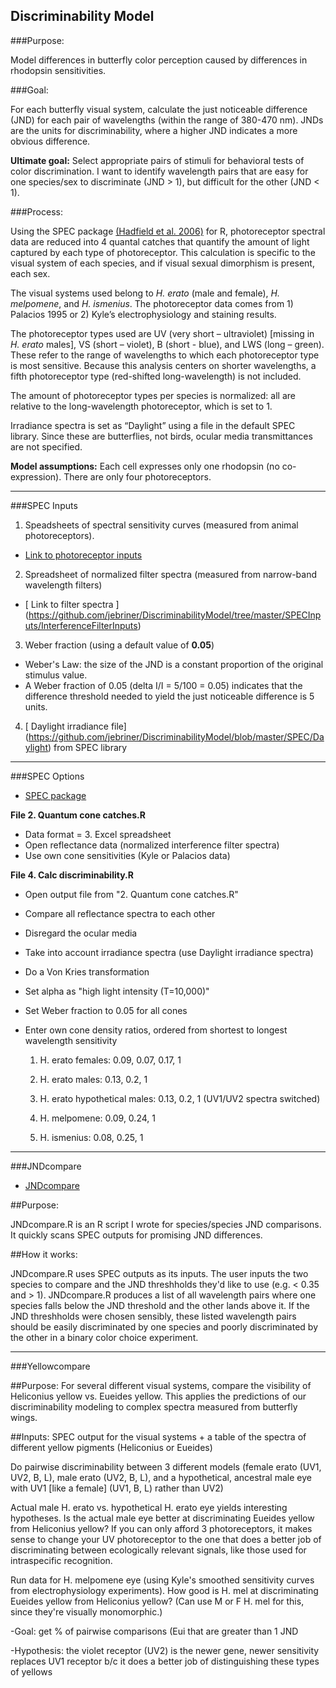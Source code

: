 ﻿Discriminability Model
-----------------------

###Purpose: 

Model differences in butterfly color perception caused by differences in rhodopsin sensitivities.

###Goal: 

For each butterfly visual system, calculate the just noticeable difference (JND) for each pair of wavelengths (within the range of 380-470 nm). 
JNDs are the units for discriminability, where a higher JND indicates a more obvious difference.

**Ultimate goal:** Select appropriate pairs of stimuli for behavioral tests of color discrimination. I want to identify wavelength pairs that are easy for one species/sex to discriminate (JND > 1), but difficult for the other (JND < 1).


###Process: 

Using the SPEC package [(Hadfield et al. 2006)](http://rspb.royalsocietypublishing.org/content/273/1592/1347.abstract?ijkey=05e2609097c5f4e30e172452a347c414e1362aa0&keytype2=tf_ipsecsha) for R, photoreceptor spectral data are reduced into 4 quantal catches that quantify the amount of light captured by each type of photoreceptor. This calculation is specific to the visual system of each species, and if visual sexual dimorphism is present, each sex. 

The visual systems used belong to *H. erato* (male and female), *H. melpomene*, and  *H. ismenius*. The photoreceptor data comes from 1) Palacios 1995 or 2) Kyle’s electrophysiology and staining results. 

The photoreceptor types used are UV (very short – ultraviolet) [missing in *H. erato* males], VS (short – violet), B (short - blue), and LWS (long – green). These refer to the range of wavelengths to which each photoreceptor type is most sensitive. Because this analysis centers on shorter wavelengths, a fifth photoreceptor type (red-shifted long-wavelength) is not included. 

The amount of photoreceptor types per species is normalized: all are relative to the long-wavelength photoreceptor, which is set to 1.

Irradiance spectra is set as “Daylight” using a file in the default SPEC library. Since these are butterflies, not birds, ocular media transmittances are not specified. 


**Model assumptions:** Each cell expresses only one rhodopsin (no co-expression). There are only four photoreceptors.



---------------

###SPEC Inputs

1. Speadsheets of spectral sensitivity curves (measured from animal photoreceptors).  
 - [ Link to photoreceptor inputs ](https://github.com/jebriner/DiscriminabilityModel/tree/master/SPECInputs)
2. Spreadsheet of normalized filter spectra (measured from narrow-band wavelength filters)
 - [ Link to filter spectra ] (https://github.com/jebriner/DiscriminabilityModel/tree/master/SPECInputs/InterferenceFilterInputs)
3. Weber fraction (using a default value of **0.05**)
 - Weber's Law: the size of the JND is a constant proportion of the original stimulus value. 
 - A Weber fraction of 0.05  (delta I/I = 5/100 = 0.05) indicates that the difference threshold needed to yield the just noticeable difference is 5 units. 
4. [ Daylight irradiance file] (https://github.com/jebriner/DiscriminabilityModel/blob/master/SPEC/Daylight) from SPEC library

---------------

###SPEC Options

* [SPEC package](https://github.com/jebriner/DiscriminabilityModel/tree/master/SPEC)


**File 2. Quantum cone catches.R**

+ Data format = 3. Excel spreadsheet
+ Open reflectance data (normalized interference filter spectra)
+ Use own cone sensitivities (Kyle or Palacios data)


**File 4. Calc discriminability.R**

+ Open output file from "2. Quantum cone catches.R"
+ Compare all reflectance spectra to each other
+ Disregard the ocular media
+ Take into account irradiance spectra (use Daylight irradiance spectra)
+ Do a Von Kries transformation
+ Set alpha as "high light intensity (T=10,000)"
+ Set Weber fraction to 0.05 for all cones
+ Enter own cone density ratios, ordered from shortest to longest wavelength sensitivity

   1. H. erato females: 0.09, 0.07, 0.17, 1
 
   2. H. erato males: 0.13, 0.2, 1 
 
   3. H. erato hypothetical males: 0.13, 0.2, 1 (UV1/UV2 spectra switched)
 
   4. H. melpomene: 0.09, 0.24, 1
 
   5. H. ismenius: 0.08, 0.25, 1



-------------------------------------

###JNDcompare

* [JNDcompare](https://github.com/jebriner/DiscriminabilityModel/tree/master/JNDcompare)

##Purpose: 

JNDcompare.R is an R script I wrote for species/species JND comparisons. It quickly scans SPEC outputs for promising JND differences.

##How it works: 

JNDcompare.R uses SPEC outputs as its inputs. The user inputs the two species to compare and the JND threshholds they'd like to use (e.g. < 0.35 and > 1). JNDcompare.R produces a list of all wavelength pairs where one species falls below the JND threshold and the other lands above it. If the JND threshholds were chosen sensibly, these listed wavelength pairs should be easily discriminated by one species and poorly discriminated by the other in a binary color choice experiment. 


-------------------------------------

###Yellowcompare 


##Purpose: For several different visual systems, compare the visibility of Heliconius yellow vs. Eueides yellow. This applies the predictions of our discriminability modeling to complex spectra measured from butterfly wings. 


##Inputs: SPEC output for the visual systems + a table of the spectra of different yellow pigments (Heliconius or Eueides)



Do pairwise discriminability between 3 different models (female erato (UV1, UV2, B, L), male erato (UV2, B, L), and a hypothetical, ancestral male eye with UV1 [like a female] (UV1, B, L) rather than UV2)

Actual male H. erato vs. hypothetical H. erato eye yields interesting hypotheses. Is the actual male eye better at discriminating Eueides yellow from Heliconius yellow? If you can only afford 3 photoreceptors, it makes sense to change your UV photoreceptor to the one that does a better job of discriminating between ecologically relevant signals, like those used for intraspecific recognition. 

Run data for H. melpomene eye (using Kyle's smoothed sensitivity curves from electrophysiology experiments). How good is H. mel at discriminating Eueides yellow from Heliconius yellow? (Can use M or F H. mel for this, since they're visually monomorphic.)

-Goal: get % of pairwise comparisons (Eui that are greater than 1 JND

-Hypothesis: the violet receptor (UV2) is the newer gene, newer sensitivity replaces UV1 receptor b/c it does a better job of distinguishing these types of yellows
